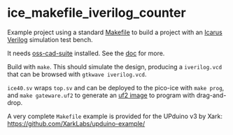 # ice_makefile_iverilog_counter

Example project using a standard [Makefile](https://en.wikipedia.org/wiki/Make_%28software%29)
to build a project with an [Icarus Verilog](https://steveicarus.github.io/iverilog/) simulation test bench.

It needs [oss-cad-suite](https://github.com/YosysHQ/oss-cad-suite-build) installed.
See the [doc](https://pico-ice.tinyvision.ai/using_oss_cad_suite.html) for more.

Build with `make`. This should simulate the design, producing a `iverilog.vcd` that can be browsed with `gtkwave iverilog.vcd`.

`ice40.sv` wraps `top.sv` and can be deployed to the pico-ice with `make prog`, and `make gateware.uf2` to generate an
[uf2 image](https://pico-ice.tinyvision.ai/programming_the_fpga.html#using-a-drag-drop-or-file-copy-scheme)
to program with drag-and-drop.

A very complete `Makefile` example is provided for the UPduino v3 by Xark:
<https://github.com/XarkLabs/upduino-example/>
